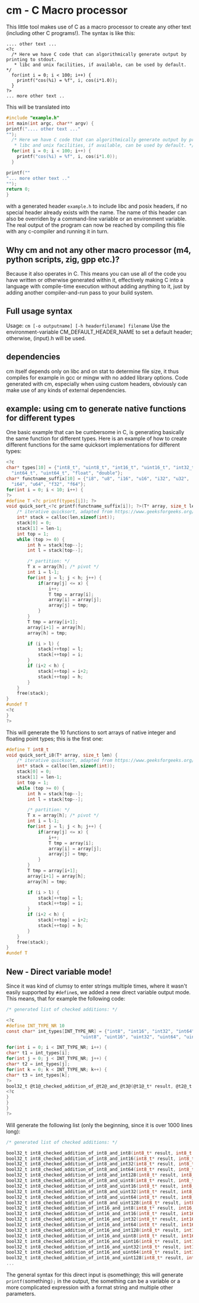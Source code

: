 # cm - C Macro processor

This little tool makes use of C as a macro processor to create any other text (including other C programs!). The syntax is like this:

```
.... other text ...
<?c
  /* Here we have C code that can algorithmically generate output by printing to stdout.
   * libc and unix facilities, if available, can be used by default. */
  for(int i = 0; i < 100; i++) {
    printf("cos(%i) = %f", i, cos(i*1.0));
  }
?>
... more other text ..
```

This will be translated into
```c
#include "example.h"
int main(int argc, char** argv) {
printf(".... other text ..."
"");
  /* Here we have C code that can algorithmically generate output by printing to stdout.
   * libc and unix facilities, if available, can be used by default. */
  for(int i = 0; i < 100; i++) {
    printf("cos(%i) = %f", i, cos(i*1.0));
  }

printf(""
"... more other text .."
"");
return 0;
}

```

with a generated header `example.h` to include libc and posix headers, if no special header already exists with the name. The name of this header can also be overriden by a command-line variable or an environment variable. The real output of the program can now be reached by compiling this file with any c-compiler and running it in turn.

## Why cm and not any other macro processor (m4, python scripts, zig, gpp etc.)?

Because it also operates in C. This means you can use all of the code you have written or otherwise generated within it, effectively making C into a language with compile-time execution without adding anything to it, just by adding another compiler-and-run pass to your build system.

## Full usage syntax

Usage: `cm [-o outputname] [-h headerfilename] filename`
Use the environment-variable CM_DEFAULT_HEADER_NAME to set a default header; otherwise, (input).h will be used.

## dependencies

cm itself depends only on libc and on stat to determine file size, it thus compiles for example in gcc or mingw with no added library options.
Code generated with cm, especially when using custom headers, obviously can make use of any kinds of external dependencies.

## example: using cm to generate native functions for different types

One basic example that can be cumbersome in C, is generating basically the same function for different types. Here is an example of how to create different functions for the same quicksort implementations for different types:

```c
<?c
char* types[10] = {"int8_t", "uint8_t", "int16_t", "uint16_t", "int32_t", "uint32_t",
  "int64_t", "uint64_t", "float", "double"};
char* functname_suffix[10] = {"i8", "u8", "i16", "u16", "i32", "u32",
  "i64", "u64", "f32", "f64"};
for(int i = 0; i < 10; i++) {
?>
#define T <?c printf(types[i]); ?>
void quick_sort_<?c printf(functname_suffix[i]); ?>(T* array, size_t len) {
    /* iterative quicksort, adapted from https://www.geeksforgeeks.org/iterative-quick-sort/ */
    int* stack = calloc(len,sizeof(int));
    stack[0] = 0;
    stack[1] = len-1;
    int top = 1;
    while (top >= 0) {
        int h = stack[top--];
        int l = stack[top--];

        /* partition: */
        T x = array[h]; /* pivot */
        int i = l-1;
        for(int j = l; j < h; j++) {
            if(array[j] <= x) {
                i++;
                T tmp = array[i];
                array[i] = array[j];
                array[j] = tmp;
            }
        }
        T tmp = array[i+1];
        array[i+1] = array[h];
        array[h] = tmp;

        if (i > l) {
            stack[++top] = l;
            stack[++top] = i;
        }
        if (i+2 < h) {
            stack[++top] = i+2;
            stack[++top] = h;
        }
    }
    free(stack);
}
#undef T
<?c
}
?>
```

This will generate the 10 functions to sort arrays of native integer and floating point types; this is the first one:

```c
#define T int8_t
void quick_sort_i8(T* array, size_t len) {
    /* iterative quicksort, adapted from https://www.geeksforgeeks.org/iterative-quick-sort/ */
    int* stack = calloc(len,sizeof(int));
    stack[0] = 0;
    stack[1] = len-1;
    int top = 1;
    while (top >= 0) {
        int h = stack[top--];
        int l = stack[top--];

        /* partition: */
        T x = array[h]; /* pivot */
        int i = l-1;
        for(int j = l; j < h; j++) {
            if(array[j] <= x) {
                i++;
                T tmp = array[i];
                array[i] = array[j];
                array[j] = tmp;
            }
        }
        T tmp = array[i+1];
        array[i+1] = array[h];
        array[h] = tmp;

        if (i > l) {
            stack[++top] = l;
            stack[++top] = i;
        }
        if (i+2 < h) {
            stack[++top] = i+2;
            stack[++top] = h;
        }
    }
    free(stack);
}
#undef T
```

## New - Direct variable mode!

Since it was kind of clumsy to enter strings multiple times, where it wasn't easily supported by `#define`s, we added a new direct variable output mode. This means, that for example the following code:


```c
/* generated list of checked additions: */

<?c
#define INT_TYPE_NR 10
const char* int_types[INT_TYPE_NR] = {"int8", "int16", "int32", "int64", "int128",
                            "uint8", "uint16", "uint32", "uint64", "uint128"};

for(int i = 0; i < INT_TYPE_NR; i++) {
char* t1 = int_types[i];
for(int j = 0; j < INT_TYPE_NR; j++) {
char* t2 = int_types[j];
for(int k = 0; k < INT_TYPE_NR; k++) {
char* t3 = int_types[k];
?>
bool32_t @t1@_checked_addition_of_@t2@_and_@t3@(@t1@_t* result, @t2@_t a, @t3@_t b);
<?c
}
}
}
?>
```

Will generate the following list (only the beginning, since it is over 1000 lines long):
```c
/* generated list of checked additions: */

bool32_t int8_checked_addition_of_int8_and_int8(int8_t* result, int8_t a, int8_t b);
bool32_t int8_checked_addition_of_int8_and_int16(int8_t* result, int8_t a, int16_t b);
bool32_t int8_checked_addition_of_int8_and_int32(int8_t* result, int8_t a, int32_t b);
bool32_t int8_checked_addition_of_int8_and_int64(int8_t* result, int8_t a, int64_t b);
bool32_t int8_checked_addition_of_int8_and_int128(int8_t* result, int8_t a, int128_t b);
bool32_t int8_checked_addition_of_int8_and_uint8(int8_t* result, int8_t a, uint8_t b);
bool32_t int8_checked_addition_of_int8_and_uint16(int8_t* result, int8_t a, uint16_t b);
bool32_t int8_checked_addition_of_int8_and_uint32(int8_t* result, int8_t a, uint32_t b);
bool32_t int8_checked_addition_of_int8_and_uint64(int8_t* result, int8_t a, uint64_t b);
bool32_t int8_checked_addition_of_int8_and_uint128(int8_t* result, int8_t a, uint128_t b);
bool32_t int8_checked_addition_of_int16_and_int8(int8_t* result, int16_t a, int8_t b);
bool32_t int8_checked_addition_of_int16_and_int16(int8_t* result, int16_t a, int16_t b);
bool32_t int8_checked_addition_of_int16_and_int32(int8_t* result, int16_t a, int32_t b);
bool32_t int8_checked_addition_of_int16_and_int64(int8_t* result, int16_t a, int64_t b);
bool32_t int8_checked_addition_of_int16_and_int128(int8_t* result, int16_t a, int128_t b);
bool32_t int8_checked_addition_of_int16_and_uint8(int8_t* result, int16_t a, uint8_t b);
bool32_t int8_checked_addition_of_int16_and_uint16(int8_t* result, int16_t a, uint16_t b);
bool32_t int8_checked_addition_of_int16_and_uint32(int8_t* result, int16_t a, uint32_t b);
bool32_t int8_checked_addition_of_int16_and_uint64(int8_t* result, int16_t a, uint64_t b);
bool32_t int8_checked_addition_of_int16_and_uint128(int8_t* result, int16_t a, uint128_t b);
...
```

The general syntax for this direct input is `@`something`@`; this will generate `printf(`something`);` in the output, the something can be a variable or a more complicated expression with a format string and multiple other parameters.
